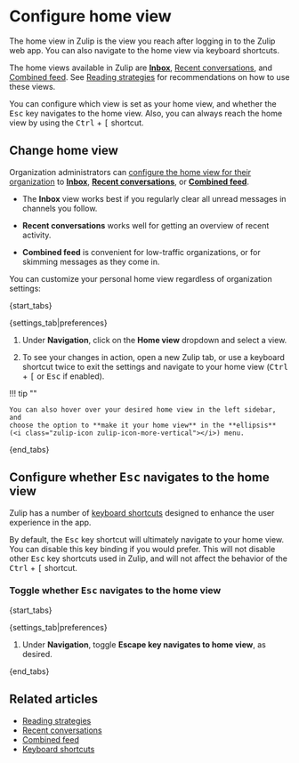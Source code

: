# Configure home view

The home view in Zulip is the view you reach after logging in
to the Zulip web app. You can also navigate to the home view via
keyboard shortcuts.

The home views available in Zulip are
[**Inbox**](/help/inbox),
[Recent conversations](/help/recent-conversations), and
[Combined feed](/help/combined-feed). See
[Reading strategies](/help/reading-strategies) for recommendations
on how to use these views.

You can configure which view is set as your home view, and whether
the <kbd>Esc</kbd> key navigates to the home view. Also, you can
always reach the home view by using the
<kbd data-mac-key="Ctrl">Ctrl</kbd> + <kbd>[</kbd> shortcut.

## Change home view

Organization administrators can [configure the home view for their
organization](/help/configure-default-new-user-settings) to
[**Inbox**](/help/inbox),
[**Recent conversations**](/help/recent-conversations), or
[**Combined feed**](/help/combined-feed).

- The **Inbox** view works best if you regularly clear all unread messages in
channels you follow.

- **Recent conversations** works well for getting an overview of recent activity.

- **Combined feed** is convenient for low-traffic organizations, or for skimming
  messages as they come in.

You can customize your personal home view regardless of
organization settings:

{start_tabs}

{settings_tab|preferences}

1. Under **Navigation**, click on the **Home view** dropdown
   and select a view.

1. To see your changes in action, open a new Zulip tab, or use a keyboard
   shortcut twice to exit the settings and navigate to your home view
   (<kbd data-mac-key="Ctrl">Ctrl</kbd> + <kbd>[</kbd> or <kbd>Esc</kbd>
   if enabled).

!!! tip ""

    You can also hover over your desired home view in the left sidebar, and
    choose the option to **make it your home view** in the **ellipsis**
    (<i class="zulip-icon zulip-icon-more-vertical"></i>) menu.

{end_tabs}

## Configure whether <kbd>Esc</kbd> navigates to the home view

Zulip has a number of [keyboard shortcuts](/help/keyboard-shortcuts)
designed to enhance the user experience in the app.

By default, the <kbd>Esc</kbd> key shortcut will ultimately navigate to
your home view. You can disable this key binding if you would prefer.
This will not disable other <kbd>Esc</kbd> key shortcuts used in Zulip,
and will not affect the behavior of the
<kbd data-mac-key="Ctrl">Ctrl</kbd> + <kbd>[</kbd> shortcut.

### Toggle whether <kbd>Esc</kbd> navigates to the home view

{start_tabs}

{settings_tab|preferences}

1. Under **Navigation**, toggle **Escape key navigates to
   home view**, as desired.

{end_tabs}

## Related articles

* [Reading strategies](/help/reading-strategies)
* [Recent conversations](/help/recent-conversations)
* [Combined feed](/help/combined-feed)
* [Keyboard shortcuts](/help/keyboard-shortcuts)
